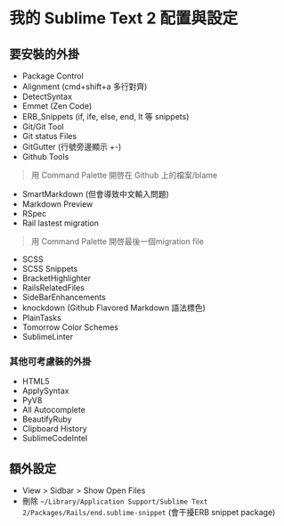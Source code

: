 # 我的 Sublime Text 2 配置與設定
## 要安裝的外掛
* Package Control
* Alignment (cmd+shift+a 多行對齊)
* DetectSyntax
* Emmet (Zen Code)
* ERB_Snippets (if, ife, else, end, lt 等 snippets)
* Git/Git Tool
* Git status Files
* GitGutter (行號旁邊顯示 +-)
* Github Tools
> 用 Command Palette 開啓在 Github 上的檔案/blame
* SmartMarkdown (但會導致中文輸入問題)
* Markdown Preview
* RSpec
* Rail lastest migration
> 用 Command Palette 開啓最後一個migration file
* SCSS
* SCSS Snippets
* BracketHighlighter
* RailsRelatedFiles
* SideBarEnhancements
* knockdown (Github Flavored Markdown 語法標色)
* PlainTasks
* Tomorrow Color Schemes
* SublimeLinter

### 其他可考慮裝的外掛
* HTML5
* ApplySyntax
* PyV8
* All Autocomplete
* BeautifyRuby
* Clipboard History
* SublimeCodeIntel

## 額外設定
* View > Sidbar > Show Open Files
* 刪除 `~/Library/Application Support/Sublime Text 2/Packages/Rails/end.sublime-snippet` (會干擾ERB snippet package)
